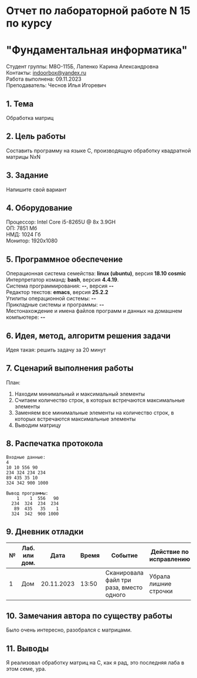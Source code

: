 # Отчет по лабораторной работе N 15 по курсу
# "Фундаментальная информатика"

Студент группы: M8О-115Б, Лапенко Карина Александровна\
Контакты: indoorbox@yandex.ru \
Работа выполнена: 09.11.2023\
Преподаватель: Чеснов Илья Игоревич

## 1. Тема

Обработка матриц

## 2. Цель работы

Составить программу на языке C, производящую обработку квадратной матрицы NxN

## 3. Задание

Напишите свой вариант

## 4. Оборудование

Процессор: Intel Core i5-8265U @ 8x 3.9GH\
ОП: 7851 Мб\
НМД: 1024 Гб\
Монитор: 1920x1080

## 5. Программное обеспечение

Операционная система семейства: **linux (ubuntu)**, версия **18.10 cosmic**\
Интерпретатор команд: **bash**, версия **4.4.19**.\
Система программирования: **--**, версия **--**\
Редактор текстов: **emacs**, версия **25.2.2**\
Утилиты операционной системы: **--**\
Прикладные системы и программы: **--**\
Местонахождение и имена файлов программ и данных на домашнем компьютере: **--**

## 6. Идея, метод, алгоритм решения задачи

Идея такая: решить задачу за 20 минут

## 7. Сценарий выполнения работы

План:
1) Находим минимальный и максимальный элементы
2) Считаем количество строк, в которых встречаются максимальные элементы
3) Заменяем все минимальные элементы на количество строк, в которых встречаются максимальные элементы
4) Выводим матрицу

## 8. Распечатка протокола

```
Входные данные:
4
10 10 556 90
234 324 234 234
89 435 35 10
324 342 900 1000

Вывод программы:
    1    1  556   90
  234  324  234  234
   89  435   35    1
  324  342  900 1000

```

## 9. Дневник отладки

| № | Лаб. или дом. | Дата       | Время     | Событие                  | Действие по исправлению | Примечание  |
|---|---------------|------------|-----------|--------------------------|-------------------------|-------------|
|1  | Дом           | 20.11.2023 | 13:50     | Сканировала файл три раза, вместо одного    | Убрала лишние строчки      | Фатальная ошибка|

## 10. Замечания автора по существу работы

Было очень интересно, разобрался с матрицами.

## 11. Выводы

Я реализовал обработку матриц на C, как я рад, это последняя лаба в этом семе, ура.

